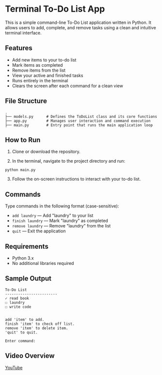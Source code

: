 # Terminal To-Do List App

This is a simple command-line To-Do List application written in Python. It allows users to add, complete, and remove tasks using a clean and intuitive terminal interface.

## Features

- Add new items to your to-do list  
- Mark items as completed  
- Remove items from the list  
- View your active and finished tasks  
- Runs entirely in the terminal  
- Clears the screen after each command for a clean view

## File Structure

```
.
├── models.py      # Defines the ToDoList class and its core functions
├── app.py         # Manages user interaction and command execution
├── main.py        # Entry point that runs the main application loop
```

## How to Run

1. Clone or download the repository.

2. In the terminal, navigate to the project directory and run:

```
python main.py
```

3. Follow the on-screen instructions to interact with your to-do list.

## Commands

Type commands in the following format (case-sensitive):

- `add laundry` — Add "laundry" to your list  
- `finish laundry` — Mark "laundry" as completed  
- `remove laundry` — Remove "laundry" from the list  
- `quit` — Exit the application

## Requirements

- Python 3.x  
- No additional libraries required

## Sample Output

```
To-Do List
------------------------
✓ read book
☐ laundry
☐ write code


add 'item' to add.
finish 'item' to check off list.
remove 'item' to delete item.
'quit' to quit.

Enter command:
```

## Video Overview

[YouTube](https://youtu.be/YHHExrunoFU)
